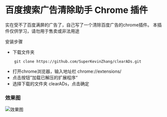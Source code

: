 # 百度搜索广告清除助手 Chrome 插件
实在受不了百度满屏的广告了，自己写了一个清除百度广告的chrome插件。
本插件仅供学习，请勿用于售卖或非法用途

安装步骤
* 下载文件夹
```
    git clone https://github.com/SuperKevinZhang/clearADs.git
```
* 打开chrome浏览器，输入地址栏 chrome://extensions/
* 点击按钮”加载已解压的扩展程序“
* 选择下载的文件夹 clearADs，点击确定
### 效果图
![效果图](https://upload-images.jianshu.io/upload_images/22764572-8aa8ba9f834af90d.png?imageMogr2/auto-orient/strip%7CimageView2/2/w/1240)
